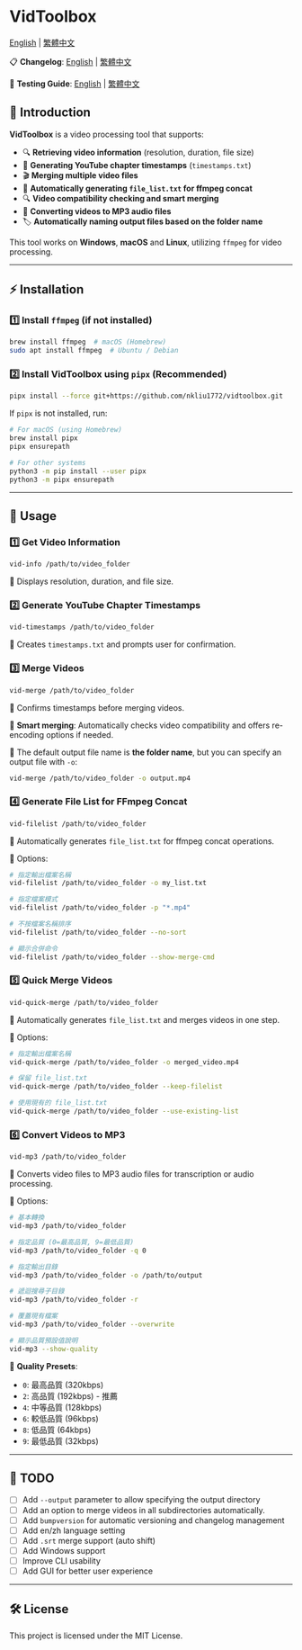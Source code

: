 # **VidToolbox**

[English](README.md) | [繁體中文](README_ZH.md)

📋 **Changelog**: [English](CHANGELOG_EN.md) | [繁體中文](CHANGELOG_ZH.md)

🧪 **Testing Guide**: [English](TESTING_GUIDE_EN.md) | [繁體中文](TESTING_GUIDE.md)

## 📌 Introduction
**VidToolbox** is a video processing tool that supports:
- 🔍 **Retrieving video information** (resolution, duration, file size)
- 📝 **Generating YouTube chapter timestamps** (`timestamps.txt`)
- 🎬 **Merging multiple video files**
- 📄 **Automatically generating `file_list.txt` for ffmpeg concat**
- 🔍 **Video compatibility checking and smart merging**
- 🎵 **Converting videos to MP3 audio files**
- 🏷️ **Automatically naming output files based on the folder name**

This tool works on **Windows**, **macOS** and **Linux**, utilizing `ffmpeg` for video processing.

---

## ⚡ Installation

### 1️⃣ **Install `ffmpeg`** (if not installed)
```bash
brew install ffmpeg  # macOS (Homebrew)
sudo apt install ffmpeg  # Ubuntu / Debian
```

### 2️⃣ **Install VidToolbox using `pipx` (Recommended)**
```bash
pipx install --force git+https://github.com/nkliu1772/vidtoolbox.git
```

If `pipx` is not installed, run:

```bash
# For macOS (using Homebrew)
brew install pipx
pipx ensurepath

# For other systems
python3 -m pip install --user pipx
python3 -m pipx ensurepath
```

---

## 🚀 Usage

### **1️⃣ Get Video Information**
```bash
vid-info /path/to/video_folder
```
🔹 Displays resolution, duration, and file size.

### **2️⃣ Generate YouTube Chapter Timestamps**
```bash
vid-timestamps /path/to/video_folder
```
🔹 Creates `timestamps.txt` and prompts user for confirmation.

### **3️⃣ Merge Videos**
```bash
vid-merge /path/to/video_folder
```
🔹 Confirms timestamps before merging videos.

🔹 **Smart merging**: Automatically checks video compatibility and offers re-encoding options if needed.

🔹 The default output file name is **the folder name**, but you can specify an output file with `-o`:
```bash
vid-merge /path/to/video_folder -o output.mp4
```

### **4️⃣ Generate File List for FFmpeg Concat**
```bash
vid-filelist /path/to/video_folder
```
🔹 Automatically generates `file_list.txt` for ffmpeg concat operations.

🔹 Options:
```bash
# 指定輸出檔案名稱
vid-filelist /path/to/video_folder -o my_list.txt

# 指定檔案模式
vid-filelist /path/to/video_folder -p "*.mp4"

# 不按檔案名稱排序
vid-filelist /path/to/video_folder --no-sort

# 顯示合併命令
vid-filelist /path/to/video_folder --show-merge-cmd
```

### **5️⃣ Quick Merge Videos**
```bash
vid-quick-merge /path/to/video_folder
```
🔹 Automatically generates `file_list.txt` and merges videos in one step.

🔹 Options:
```bash
# 指定輸出檔案名稱
vid-quick-merge /path/to/video_folder -o merged_video.mp4

# 保留 file_list.txt
vid-quick-merge /path/to/video_folder --keep-filelist

# 使用現有的 file_list.txt
vid-quick-merge /path/to/video_folder --use-existing-list
```

### **6️⃣ Convert Videos to MP3**
```bash
vid-mp3 /path/to/video_folder
```
🔹 Converts video files to MP3 audio files for transcription or audio processing.

🔹 Options:
```bash
# 基本轉換
vid-mp3 /path/to/video_folder

# 指定品質 (0=最高品質, 9=最低品質)
vid-mp3 /path/to/video_folder -q 0

# 指定輸出目錄
vid-mp3 /path/to/video_folder -o /path/to/output

# 遞迴搜尋子目錄
vid-mp3 /path/to/video_folder -r

# 覆蓋現有檔案
vid-mp3 /path/to/video_folder --overwrite

# 顯示品質預設值說明
vid-mp3 --show-quality
```

🔹 **Quality Presets**:
- `0`: 最高品質 (320kbps)
- `2`: 高品質 (192kbps) - 推薦
- `4`: 中等品質 (128kbps)
- `6`: 較低品質 (96kbps)
- `8`: 低品質 (64kbps)
- `9`: 最低品質 (32kbps)

---

## 📌 TODO
- [ ] Add `--output` parameter to allow specifying the output directory
- [ ] Add an option to merge videos in all subdirectories automatically.
- [ ] Add `bumpversion` for automatic versioning and changelog management
- [ ] Add en/zh language setting
- [ ] Add `.srt` merge support (auto shift)
- [ ] Add Windows support
- [ ] Improve CLI usability
- [ ] Add GUI for better user experience

---

## 🛠️ License
This project is licensed under the MIT License.